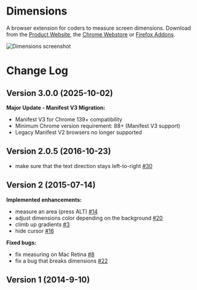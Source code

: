Dimensions
==========

A browser extension for coders to measure screen dimensions.
Download from the [Product Website](http://felixniklas.com/dimensions/), the [Chrome Webstore](https://chrome.google.com/webstore/detail/dimensions/baocaagndhipibgklemoalmkljaimfdj) or [Firefox Addons](https://addons.mozilla.org/en-US/firefox/addon/dimensions_extension/).

![Dimensions screenshot](/_sources/screenshot.png?raw=true)

Change Log
==========

## Version 3.0.0 (2025-10-02)

**Major Update - Manifest V3 Migration:**

- Manifest V3 for Chrome 139+ compatibility
- Minimum Chrome version requirement: 88+ (Manifest V3 support)
- Legacy Manifest V2 browsers no longer supported

## Version 2.0.5 (2016-10-23)

- make sure that the text direction stays left-to-right [\#30](https://github.com/mrflix/dimensions/issues/30)

## Version 2 (2015-07-14)

**Implemented enhancements:**

- measure an area (press ALT) [\#14](https://github.com/mrflix/dimensions/issues/14)
- adjust dimensions color depending on the background [\#20](https://github.com/mrflix/dimensions/issues/20)
- climb up gradients [\#3](https://github.com/mrflix/dimensions/issues/3)
- hide cursor [\#16](https://github.com/mrflix/dimensions/issues/16)

**Fixed bugs:**

- fix measuring on Mac Retina [\#8](https://github.com/mrflix/dimensions/issues/8)
- fix a bug that breaks dimensions [\#22](https://github.com/mrflix/dimensions/issues/22)

## Version 1 (2014-9-10)
